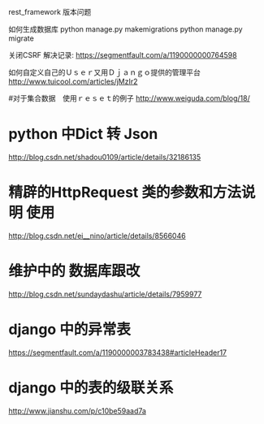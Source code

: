 rest_framework 版本问题

如何生成数据库
python manage.py makemigrations
python manage.py migrate

关闭CSRF 解决记录:
https://segmentfault.com/a/1190000000764598

如何自定义自己的Ｕｓｅｒ又用Ｄｊａｎｇｏ提供的管理平台
http://www.tuicool.com/articles/jMzIr2

#对于集合数据　使用ｒｅｓｅｔ的例子
http://www.weiguda.com/blog/18/

# python 中Dict 转 Json
http://blog.csdn.net/shadou0109/article/details/32186135

# 精辟的HttpRequest 类的参数和方法说明 使用
http://blog.csdn.net/ei__nino/article/details/8566046

# 维护中的 数据库跟改
http://blog.csdn.net/sundaydashu/article/details/7959977

# django 中的异常表
https://segmentfault.com/a/1190000003783438#articleHeader17

# django 中的表的级联关系
http://www.jianshu.com/p/c10be59aad7a